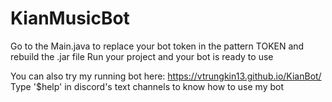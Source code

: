 # KianMusicBot

Go to the Main.java to replace your bot token in the pattern TOKEN and rebuild the .jar file
Run your project and your bot is ready to use

You can also try my running bot here: https://vtrungkin13.github.io/KianBot/
Type '$help' in discord's text channels to know how to use my bot
